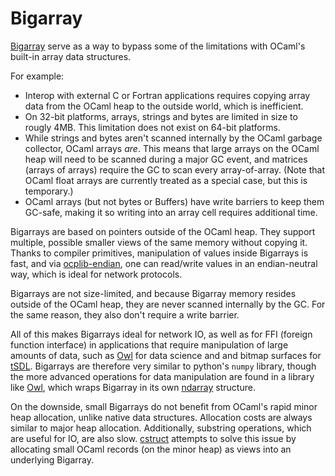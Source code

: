 # Bigarray

[Bigarray](https://caml.inria.fr/pub/docs/manual-ocaml/libref/Bigarray.html)
serve as a way to bypass some of the limitations with OCaml's built-in array data structures.

For example:

* Interop with external C or Fortran applications requires copying array data from the OCaml heap
to the outside world, which is inefficient.
* On 32-bit platforms, arrays, strings and bytes are limited in size to rougly 4MB.
This limitation does not exist on 64-bit platforms.
* While strings and bytes aren't scanned internally by the OCaml garbage collector,
OCaml arrays *are*.
This means that large arrays on the OCaml heap will need to be scanned during a major GC event,
and matrices (arrays of arrays) require the GC to scan every array-of-array.
(Note that OCaml float arrays are currently treated as a special case, but this is
temporary.)
* OCaml arrays (but not bytes or Buffers) have write barriers to keep them GC-safe,
making it so writing into an array cell requires additional time.

Bigarrays are based on pointers outside of the OCaml heap.
They support multiple, possible smaller views of the same memory without copying it.
Thanks to compiler primitives, manipulation of values inside Bigarrays is fast,
and via [ocplib-endian](https://github.com/OCamlPro/ocplib-endian),
one can read/write values in an endian-neutral way, which is ideal for network protocols.

Bigarrays are not size-limited, and because Bigarray memory resides outside of the OCaml heap,
they are never scanned internally by the GC.
For the same reason, they also don't require a write barrier.

All of this makes Bigarrays ideal for network IO, as well as for FFI (foreign function interface)
in applications that require manipulation of large amounts of data,
such as [Owl] for data science and
and bitmap surfaces for [tSDL](https://github.com/dbuenzli/tsdl).
Bigarrays are therefore very similar to python's `numpy` library,
though the more advanced operations for data manipulation are found in a library like [Owl],
which wraps Bigarray in its own [ndarray](https://www.cl.cam.ac.uk/~lw525/owl/chapter/ndarray.html)
structure.

On the downside,
small Bigarrays do not benefit from OCaml's rapid minor heap allocation,
unlike native data structures.
Allocation costs are always similar to major heap allocation.
Additionally,
substring operations, which are useful for IO,
are also slow.
[cstruct](https://github.com/mirage/ocaml-cstruct) attempts to solve this issue
by allocating small OCaml records (on the minor heap) as views into an underlying
Bigarray.

[Owl]: https://ocaml.xyz/ "Owl"
